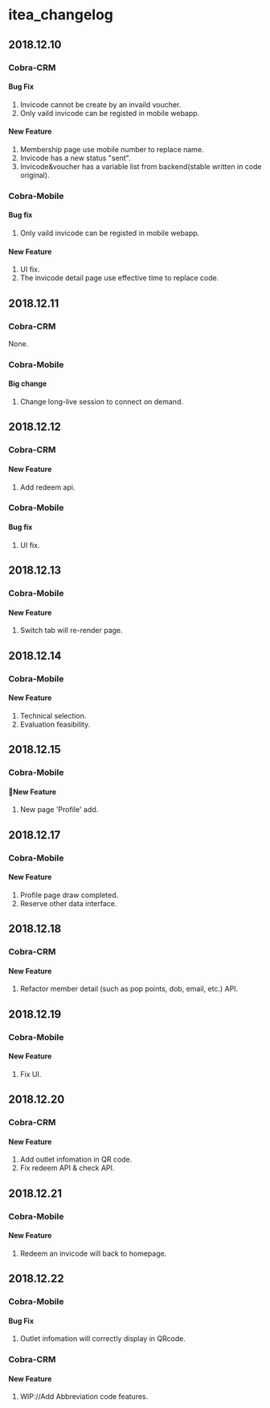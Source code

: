 # itea_changelog

## 2018.12.10
### Cobra-CRM
#### Bug Fix
1. Invicode cannot be create by an invaild voucher.
2. Only vaild invicode can be registed in mobile webapp.
#### New Feature
1. Membership page use mobile number to replace name.
2. Invicode has a new status "sent".
3. Invicode&voucher has a variable list from backend(stable written in code original).
### Cobra-Mobile
#### Bug fix
1. Only vaild invicode can be registed in mobile webapp.
#### New Feature
1. UI fix.
2. The invicode detail page use effective time to replace code.

## 2018.12.11
### Cobra-CRM
None.
### Cobra-Mobile
#### Big change
1. Change long-live session to connect on demand.

## 2018.12.12
### Cobra-CRM
#### New Feature
1. Add redeem api.
### Cobra-Mobile
#### Bug fix
1. UI fix.

## 2018.12.13
### Cobra-Mobile
#### New Feature
1. Switch tab will re-render page.

## 2018.12.14
### Cobra-Mobile
#### New Feature
1. Technical selection.
2. Evaluation feasibility.

## 2018.12.15
### Cobra-Mobile
#### New Feature
1. New page 'Profile' add.

## 2018.12.17
### Cobra-Mobile
#### New Feature
1. Profile page draw completed.
2. Reserve other data interface.

## 2018.12.18
### Cobra-CRM
#### New Feature
1. Refactor member detail (such as pop points, dob, email, etc.) API.

## 2018.12.19
### Cobra-Mobile
#### New Feature
1. Fix UI.

## 2018.12.20
### Cobra-CRM
#### New Feature
1. Add outlet infomation in QR code.
2. Fix redeem API & check API.

## 2018.12.21
### Cobra-Mobile
#### New Feature
1. Redeem an invicode will back to homepage.

## 2018.12.22
### Cobra-Mobile
#### Bug Fix
1. Outlet infomation will correctly display in QRcode.
### Cobra-CRM
#### New Feature
1. WIP://Add Abbreviation code features.